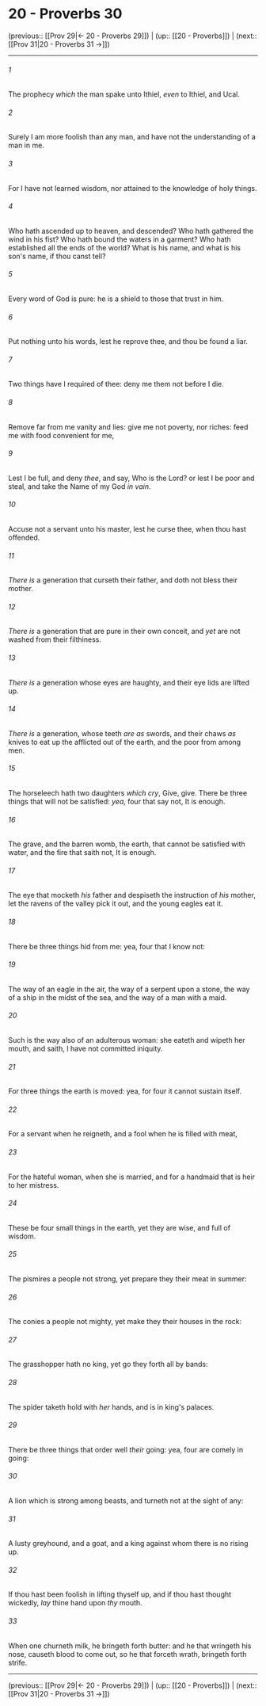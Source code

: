 # 20 - Proverbs 30

(previous:: [[Prov 29|← 20 - Proverbs 29]]) | (up:: [[20 - Proverbs]]) | (next:: [[Prov 31|20 - Proverbs 31 →]])

***


###### 1 
The prophecy _which_ the man spake unto Ithiel, _even_ to Ithiel, and Ucal. 

###### 2 
Surely I am more foolish than any man, and have not the understanding of a man in me. 

###### 3 
For I have not learned wisdom, nor attained to the knowledge of holy things. 

###### 4 
Who hath ascended up to heaven, and descended? Who hath gathered the wind in his fist? Who hath bound the waters in a garment? Who hath established all the ends of the world? What is his name, and what is his son's name, if thou canst tell? 

###### 5 
Every word of God is pure: he is a shield to those that trust in him. 

###### 6 
Put nothing unto his words, lest he reprove thee, and thou be found a liar. 

###### 7 
Two things have I required of thee: deny me them not before I die. 

###### 8 
Remove far from me vanity and lies: give me not poverty, nor riches: feed me with food convenient for me, 

###### 9 
Lest I be full, and deny _thee_, and say, Who is the Lord? or lest I be poor and steal, and take the Name of my God _in vain_. 

###### 10 
Accuse not a servant unto his master, lest he curse thee, when thou hast offended. 

###### 11 
_There is_ a generation that curseth their father, and doth not bless their mother. 

###### 12 
_There is_ a generation that are pure in their own conceit, and _yet_ are not washed from their filthiness. 

###### 13 
_There is_ a generation whose eyes are haughty, and their eye lids are lifted up. 

###### 14 
_There is_ a generation, whose teeth _are as_ swords, and their chaws _as_ knives to eat up the afflicted out of the earth, and the poor from among men. 

###### 15 
The horseleech hath two daughters _which cry_, Give, give. There be three things that will not be satisfied: _yea_, four that say not, It is enough. 

###### 16 
The grave, and the barren womb, the earth, that cannot be satisfied with water, and the fire that saith not, It is enough. 

###### 17 
The eye that mocketh _his_ father and despiseth the instruction of _his_ mother, let the ravens of the valley pick it out, and the young eagles eat it. 

###### 18 
There be three things hid from me: yea, four that I know not: 

###### 19 
The way of an eagle in the air, the way of a serpent upon a stone, the way of a ship in the midst of the sea, and the way of a man with a maid. 

###### 20 
Such is the way also of an adulterous woman: she eateth and wipeth her mouth, and saith, I have not committed iniquity. 

###### 21 
For three things the earth is moved: yea, for four it cannot sustain itself. 

###### 22 
For a servant when he reigneth, and a fool when he is filled with meat, 

###### 23 
For the hateful woman, when she is married, and for a handmaid that is heir to her mistress. 

###### 24 
These be four small things in the earth, yet they are wise, and full of wisdom. 

###### 25 
The pismires a people not strong, yet prepare they their meat in summer: 

###### 26 
The conies a people not mighty, yet make they their houses in the rock: 

###### 27 
The grasshopper hath no king, yet go they forth all by bands: 

###### 28 
The spider taketh hold with _her_ hands, and is in king's palaces. 

###### 29 
There be three things that order well _their_ going: yea, four are comely in going: 

###### 30 
A lion which is strong among beasts, and turneth not at the sight of any: 

###### 31 
A lusty greyhound, and a goat, and a king against whom there is no rising up. 

###### 32 
If thou hast been foolish in lifting thyself up, and if thou hast thought wickedly, _lay_ thine hand upon _thy_ mouth. 

###### 33 
When one churneth milk, he bringeth forth butter: and he that wringeth his nose, causeth blood to come out, so he that forceth wrath, bringeth forth strife.

***

(previous:: [[Prov 29|← 20 - Proverbs 29]]) | (up:: [[20 - Proverbs]]) | (next:: [[Prov 31|20 - Proverbs 31 →]])
